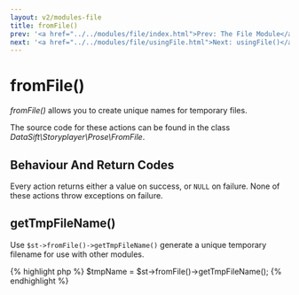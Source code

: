 ```yaml
---
layout: v2/modules-file
title: fromFile()
prev: '<a href="../../modules/file/index.html">Prev: The File Module</a>'
next: '<a href="../../modules/file/usingFile.html">Next: usingFile()</a>'
---
```


# fromFile()

_fromFile()_ allows you to create unique names for temporary files.

The source code for these actions can be found in the class _DataSift\Storyplayer\Prose\FromFile_.

## Behaviour And Return Codes

Every action returns either a value on success, or `NULL` on failure.  None of these actions throw exceptions on failure.

## getTmpFileName()

Use `$st->fromFile()->getTmpFileName()` generate a unique temporary filename for use with other modules.

{% highlight php %}
$tmpName = $st->fromFile()->getTmpFileName();
{% endhighlight %}
